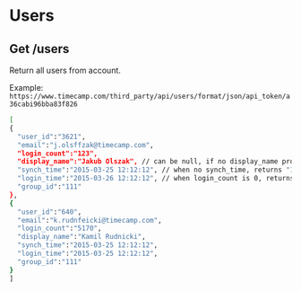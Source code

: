 Users
======


Get /users
----------

Return all users from account.

Example:
`https://www.timecamp.com/third_party/api/users/format/json/api_token/a36cabi96bba83f826`

```bash
[
{
  "user_id":"3621",
  "email":"j.olsffzak@timecamp.com",
  "login_count":"123",
  "display_name":"Jakub Olszak", // can be null, if no display_name provided
  "synch_time":"2015-03-25 12:12:12", // when no synch_time, returns "1970-01-01 01:00:00", timestamp 0 + timezone
  "login_time":"2015-03-26 12:12:12", // when login_count is 0, returns "1970-01-01 01:00:00", timestamp 0 + timezone
  "group_id":"111"
},
{
  "user_id":"640",
  "email":"k.rudnfeicki@timecamp.com",
  "login_count":"5170",
  "display_name":"Kamil Rudnicki",
  "synch_time":"2015-03-25 12:12:12",
  "login_time":"2015-03-25 12:12:12",
  "group_id":"111"
}
]
```
